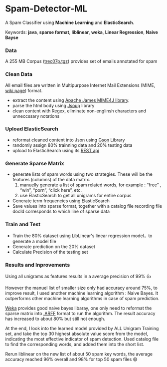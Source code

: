 # Spam-Detector-ML

A Spam Classifier using **Machine Learning** and **ElasticSearch**.

Keywords: **java**, **sparse format**, **liblinear**, **weka**, **Linear Regression**, **Naive Bayse**

### Data
A 255 MB Corpus ([trec07p.tgz](https://plg.uwaterloo.ca/~gvcormac/treccorpus07/)) provides set of emails annotated for spam

### Clean Data

All email files are written in Multipurpose Internet Mail Extensions (MIME, [wiki page](https://en.wikipedia.org/wiki/MIME)) format. 
* extract the content using [Apache James MIME4J library](https://james.apache.org/mime4j/). 
* parse the html body using [Jsoup](https://jsoup.org/) library
* clean content with Regex, eliminate non-englinsh characters and unneccssary notations

### Upload ElasticSearch
* reformat cleaned content into Json using [Gson](https://github.com/google/gson) Library
* randomly assign 80% trainning data and 20% testing data 
* upload to ElasticSearch using its [REST api](https://www.elastic.co/guide/en/elasticsearch/reference/5.2/docs.html)

### Generate Sparse Matrix
* generate lists of spam words using two strategies. These will be the features (columns) of the data matrix.  
  1.  manuelly generate a list of spam related words,  for example : “free” , “win”, “porn”, “click here”, etc. 
  2.  use ElasticSearch to get all unigrams for entire corpus
* Generate term frequencies using ElasticSearch
* Save values into sparse format, together with a catalog file recording file docId corresponds to which line of sparse data

### Train and Test
* Train the 80% dataset using LibLinear's linear regression model，to generate a model file
* Generate prediction on the 20% dataset
* Calculate Precision of the testing set

### Results and Inprovements
Using all unigrams as features results in a average precision of 99% :+1:

However the manuel list of smaller size only had accuracy around 75%, to improve result, I used another machine learning algorithm : Naive Bayes. It outperforms other machine learning algorithms in case of spam prediction.   

[Weka](https://weka.wikispaces.com/Use+WEKA+in+your+Java+code) provides good naive bayes libaray, one only need to reformat the sparse matrix into [.ARFF](https://weka.wikispaces.com/ARFF) format to run the algorithm. The result accuracy has increased to about 80% but still not enough.


At the end, I look into the learned model provided by ALL Unigram Training set, and take the top 30 highest absolute value score from the model, indicating the most effective indicator of spam detection. Used catalog file to find the corresponding words, and added them into the short list. 

Rerun liblinear on the new list of about 50 spam key words, the average accuracy reached 96% overall and 98% for top 50 spam files :smile:



